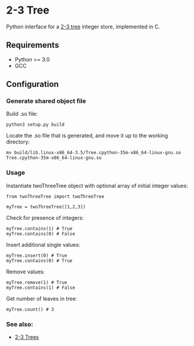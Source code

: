 # 2-3 Tree

Python interface for a [2-3 tree](https://en.wikipedia.org/wiki/2%E2%80%933_tree) integer store, implemented in C.

## Requirements

- Python >= 3.0
- GCC

## Configuration

### Generate shared object file

Build .so file:
```
python3 setup.py build
```

Locate the .so file that is generated, and move it up to the working directory:
```
mv build/lib.linux-x86_64-3.5/Tree.cpython-35m-x86_64-linux-gnu.so Tree.cpython-35m-x86_64-linux-gnu.so
```

### Usage

Instantiate twoThreeTree object with optional array of initial integer values:
```
from twoThreeTree import twoThreeTree

myTree = twoThreeTree([1,2,3])
```

Check for presence of integers:
```
myTree.contains(1) # True
myTree.contains(0) # False
```

Insert additional single values:
```
myTree.insert(0) # True
myTree.contains(0) # True
```

Remove values:
```
myTree.remove(1) # True
myTree.contains(1) # False
```

Get number of leaves in tree:
```
myTree.count() # 3
```

### See also:

 - [2-3 Trees](http://pages.cs.wisc.edu/~vernon/cs367/notes/10.23TREE.html)
